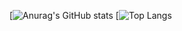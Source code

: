 [![Anurag's GitHub stats](https://github-readme-stats.vercel.app/api?username=getuliomedeiros&show_icons=true&theme=dracula)
[![Top Langs](https://github-readme-stats.vercel.app/api/top-langs/?username=getuliomedeiros&layout=compact&theme=dracula)
